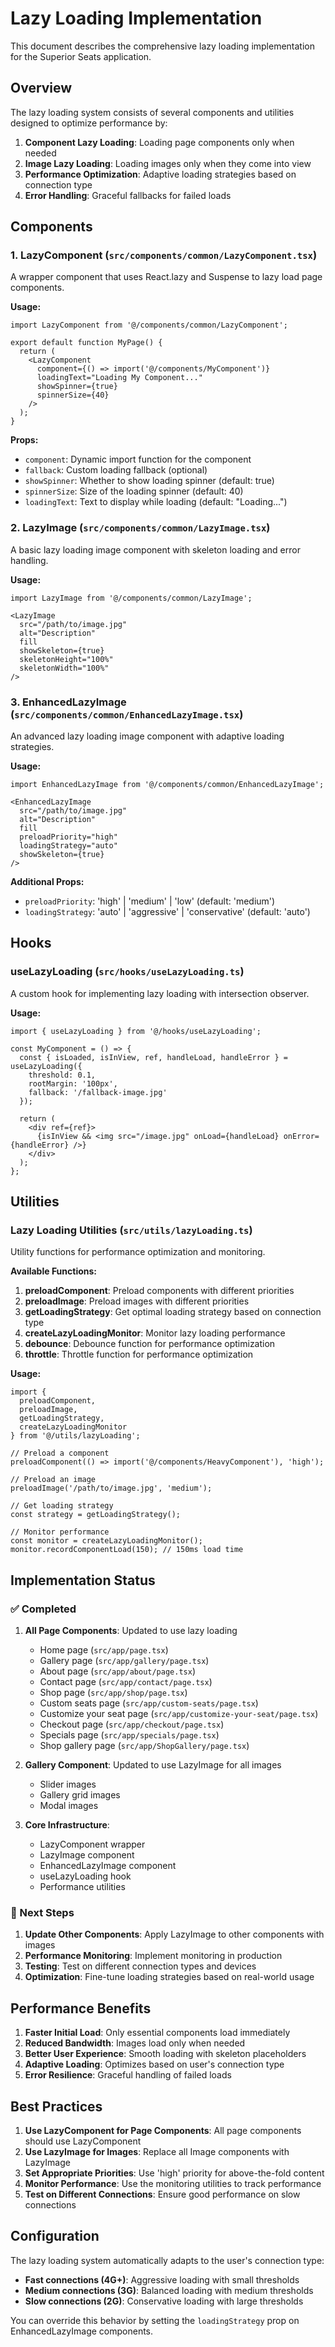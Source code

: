 # Lazy Loading Implementation

This document describes the comprehensive lazy loading implementation for the Superior Seats application.

## Overview

The lazy loading system consists of several components and utilities designed to optimize performance by:

1. **Component Lazy Loading**: Loading page components only when needed
2. **Image Lazy Loading**: Loading images only when they come into view
3. **Performance Optimization**: Adaptive loading strategies based on connection type
4. **Error Handling**: Graceful fallbacks for failed loads

## Components

### 1. LazyComponent (`src/components/common/LazyComponent.tsx`)

A wrapper component that uses React.lazy and Suspense to lazy load page components.

**Usage:**
```tsx
import LazyComponent from '@/components/common/LazyComponent';

export default function MyPage() {
  return (
    <LazyComponent
      component={() => import('@/components/MyComponent')}
      loadingText="Loading My Component..."
      showSpinner={true}
      spinnerSize={40}
    />
  );
}
```

**Props:**
- `component`: Dynamic import function for the component
- `fallback`: Custom loading fallback (optional)
- `showSpinner`: Whether to show loading spinner (default: true)
- `spinnerSize`: Size of the loading spinner (default: 40)
- `loadingText`: Text to display while loading (default: "Loading...")

### 2. LazyImage (`src/components/common/LazyImage.tsx`)

A basic lazy loading image component with skeleton loading and error handling.

**Usage:**
```tsx
import LazyImage from '@/components/common/LazyImage';

<LazyImage
  src="/path/to/image.jpg"
  alt="Description"
  fill
  showSkeleton={true}
  skeletonHeight="100%"
  skeletonWidth="100%"
/>
```

### 3. EnhancedLazyImage (`src/components/common/EnhancedLazyImage.tsx`)

An advanced lazy loading image component with adaptive loading strategies.

**Usage:**
```tsx
import EnhancedLazyImage from '@/components/common/EnhancedLazyImage';

<EnhancedLazyImage
  src="/path/to/image.jpg"
  alt="Description"
  fill
  preloadPriority="high"
  loadingStrategy="auto"
  showSkeleton={true}
/>
```

**Additional Props:**
- `preloadPriority`: 'high' | 'medium' | 'low' (default: 'medium')
- `loadingStrategy`: 'auto' | 'aggressive' | 'conservative' (default: 'auto')

## Hooks

### useLazyLoading (`src/hooks/useLazyLoading.ts`)

A custom hook for implementing lazy loading with intersection observer.

**Usage:**
```tsx
import { useLazyLoading } from '@/hooks/useLazyLoading';

const MyComponent = () => {
  const { isLoaded, isInView, ref, handleLoad, handleError } = useLazyLoading({
    threshold: 0.1,
    rootMargin: '100px',
    fallback: '/fallback-image.jpg'
  });

  return (
    <div ref={ref}>
      {isInView && <img src="/image.jpg" onLoad={handleLoad} onError={handleError} />}
    </div>
  );
};
```

## Utilities

### Lazy Loading Utilities (`src/utils/lazyLoading.ts`)

Utility functions for performance optimization and monitoring.

**Available Functions:**

1. **preloadComponent**: Preload components with different priorities
2. **preloadImage**: Preload images with different priorities
3. **getLoadingStrategy**: Get optimal loading strategy based on connection type
4. **createLazyLoadingMonitor**: Monitor lazy loading performance
5. **debounce**: Debounce function for performance optimization
6. **throttle**: Throttle function for performance optimization

**Usage:**
```tsx
import { 
  preloadComponent, 
  preloadImage, 
  getLoadingStrategy,
  createLazyLoadingMonitor 
} from '@/utils/lazyLoading';

// Preload a component
preloadComponent(() => import('@/components/HeavyComponent'), 'high');

// Preload an image
preloadImage('/path/to/image.jpg', 'medium');

// Get loading strategy
const strategy = getLoadingStrategy();

// Monitor performance
const monitor = createLazyLoadingMonitor();
monitor.recordComponentLoad(150); // 150ms load time
```

## Implementation Status

### ✅ Completed

1. **All Page Components**: Updated to use lazy loading
   - Home page (`src/app/page.tsx`)
   - Gallery page (`src/app/gallery/page.tsx`)
   - About page (`src/app/about/page.tsx`)
   - Contact page (`src/app/contact/page.tsx`)
   - Shop page (`src/app/shop/page.tsx`)
   - Custom seats page (`src/app/custom-seats/page.tsx`)
   - Customize your seat page (`src/app/customize-your-seat/page.tsx`)
   - Checkout page (`src/app/checkout/page.tsx`)
   - Specials page (`src/app/specials/page.tsx`)
   - Shop gallery page (`src/app/ShopGallery/page.tsx`)

2. **Gallery Component**: Updated to use LazyImage for all images
   - Slider images
   - Gallery grid images
   - Modal images

3. **Core Infrastructure**:
   - LazyComponent wrapper
   - LazyImage component
   - EnhancedLazyImage component
   - useLazyLoading hook
   - Performance utilities

### 🔄 Next Steps

1. **Update Other Components**: Apply LazyImage to other components with images
2. **Performance Monitoring**: Implement monitoring in production
3. **Testing**: Test on different connection types and devices
4. **Optimization**: Fine-tune loading strategies based on real-world usage

## Performance Benefits

1. **Faster Initial Load**: Only essential components load immediately
2. **Reduced Bandwidth**: Images load only when needed
3. **Better User Experience**: Smooth loading with skeleton placeholders
4. **Adaptive Loading**: Optimizes based on user's connection type
5. **Error Resilience**: Graceful handling of failed loads

## Best Practices

1. **Use LazyComponent for Page Components**: All page components should use LazyComponent
2. **Use LazyImage for Images**: Replace all Image components with LazyImage
3. **Set Appropriate Priorities**: Use 'high' priority for above-the-fold content
4. **Monitor Performance**: Use the monitoring utilities to track performance
5. **Test on Different Connections**: Ensure good performance on slow connections

## Configuration

The lazy loading system automatically adapts to the user's connection type:

- **Fast connections (4G+)**: Aggressive loading with small thresholds
- **Medium connections (3G)**: Balanced loading with medium thresholds
- **Slow connections (2G)**: Conservative loading with large thresholds

You can override this behavior by setting the `loadingStrategy` prop on EnhancedLazyImage components.
